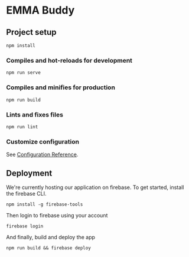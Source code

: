 # EMMA Buddy

## Project setup
```
npm install
```

### Compiles and hot-reloads for development
```
npm run serve
```

### Compiles and minifies for production
```
npm run build
```

### Lints and fixes files
```
npm run lint
```

### Customize configuration
See [Configuration Reference](https://cli.vuejs.org/config/).

## Deployment

We're currently hosting our application on firebase. To get started, install the firebase CLI.

```
npm install -g firebase-tools
```

Then login to firebase using your account

```
firebase login
```

And finally, build and deploy the app

```
npm run build && firebase deploy
```
